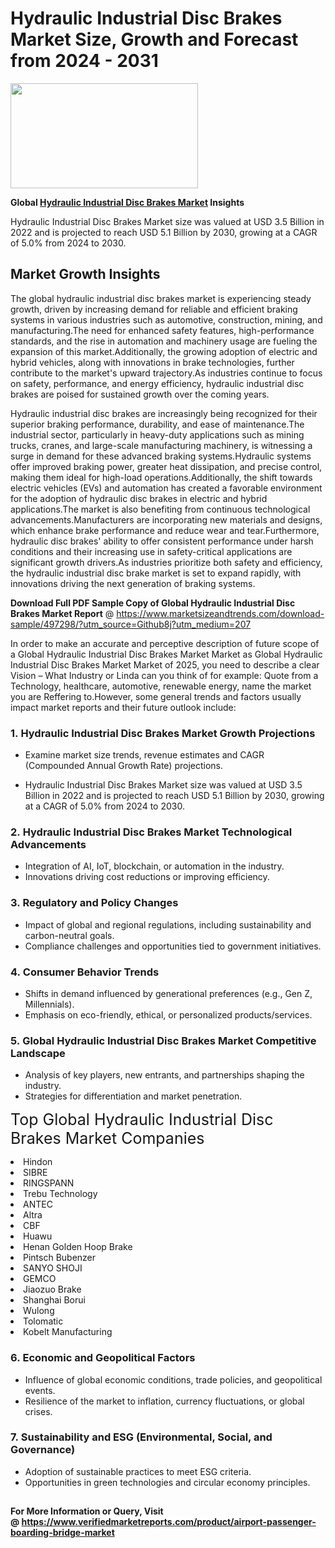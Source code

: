 <H1>Hydraulic Industrial Disc Brakes Market Size, Growth and Forecast from 2024 - 2031</H1><img class="aligncenter size-medium wp-image-584254" src="https://thirdeyenews.in/wp-content/uploads/2024/09/Global-Market-Research-300x168.jpeg" alt="" width="300" height="168" /><p><strong>Global&nbsp;<a href="https://www.marketsizeandtrends.com/download-sample/497298/?utm_source=Github8j?utm_medium=207">Hydraulic Industrial Disc Brakes Market</a> Insights</strong></p><p>Hydraulic Industrial Disc Brakes Market size was valued at USD 3.5 Billion in 2022 and is projected to reach USD 5.1 Billion by 2030, growing at a CAGR of 5.0% from 2024 to 2030.</p><p><h2>Market Growth Insights</h2> <p>The global hydraulic industrial disc brakes market is experiencing steady growth, driven by increasing demand for reliable and efficient braking systems in various industries such as automotive, construction, mining, and manufacturing.The need for enhanced safety features, high-performance standards, and the rise in automation and machinery usage are fueling the expansion of this market.Additionally, the growing adoption of electric and hybrid vehicles, along with innovations in brake technologies, further contribute to the market's upward trajectory.As industries continue to focus on safety, performance, and energy efficiency, hydraulic industrial disc brakes are poised for sustained growth over the coming years.</p> <p>Hydraulic industrial disc brakes are increasingly being recognized for their superior braking performance, durability, and ease of maintenance.The industrial sector, particularly in heavy-duty applications such as mining trucks, cranes, and large-scale manufacturing machinery, is witnessing a surge in demand for these advanced braking systems.Hydraulic systems offer improved braking power, greater heat dissipation, and precise control, making them ideal for high-load operations.Additionally, the shift towards electric vehicles (EVs) and automation has created a favorable environment for the adoption of hydraulic disc brakes in electric and hybrid applications.The market is also benefiting from continuous technological advancements.Manufacturers are incorporating new materials and designs, which enhance brake performance and reduce wear and tear.Furthermore, hydraulic disc brakes' ability to offer consistent performance under harsh conditions and their increasing use in safety-critical applications are significant growth drivers.As industries prioritize both safety and efficiency, the hydraulic industrial disc brake market is set to expand rapidly, with innovations driving the next generation of braking systems.</p> <p><span class=""><strong>Download Full PDF Sample Copy of Global Hydraulic Industrial Disc Brakes Market Report</strong> @ <a href="https://www.marketsizeandtrends.com/download-sample/497298/?utm_source=Github8j?utm_medium=207" target="_blank">https://www.marketsizeandtrends.com/download-sample/497298/?utm_source=Github8j?utm_medium=207</a></span></p><p>In order to make an accurate and perceptive description of future scope of a Global&nbsp;Hydraulic Industrial Disc Brakes Market Market as Global&nbsp;Hydraulic Industrial Disc Brakes Market Market of 2025, you need to describe a clear Vision &ndash; What Industry or Linda can you think of for example: Quote from a Technology, healthcare, automotive, renewable energy, name the market you are Reffering to.However, some general trends and factors usually impact market reports and their future outlook include:</p><h3>1.&nbsp;<strong>Hydraulic Industrial Disc Brakes Market Growth Projections</strong></h3><ul><li>Examine market size trends, revenue estimates and CAGR (Compounded Annual Growth Rate) projections.</li><li><p>Hydraulic Industrial Disc Brakes Market size was valued at USD 3.5 Billion in 2022 and is projected to reach USD 5.1 Billion by 2030, growing at a CAGR of 5.0% from 2024 to 2030.</p></li></ul><h3>2.&nbsp;<strong>Hydraulic Industrial Disc Brakes Market Technological Advancements</strong></h3><ul><li>Integration of AI, IoT, blockchain, or automation in the industry.</li><li>Innovations driving cost reductions or improving efficiency.</li></ul><h3>3.&nbsp;<strong>Regulatory and Policy Changes</strong></h3><ul><li>Impact of global and regional regulations, including sustainability and carbon-neutral goals.</li><li>Compliance challenges and opportunities tied to government initiatives.</li></ul><h3>4.&nbsp;<strong>Consumer Behavior Trends</strong></h3><ul><li>Shifts in demand influenced by generational preferences (e.g., Gen Z, Millennials).</li><li>Emphasis on eco-friendly, ethical, or personalized products/services.</li></ul><h3>5.&nbsp;<strong>Global Hydraulic Industrial Disc Brakes Market Competitive Landscape</strong></h3><ul><li>Analysis of key players, new entrants, and partnerships shaping the industry.</li><li>Strategies for differentiation and market penetration.</li></ul><p data-pm-slice="1 1 []"><span style="color: inherit; font-family: inherit; font-size: 25px;">Top Global Hydraulic Industrial Disc Brakes Market Companies</span></p><div class="" data-test-id=""><p><li>Hindon</li><li> SIBRE</li><li> RINGSPANN</li><li> Trebu Technology</li><li> ANTEC</li><li> Altra</li><li> CBF</li><li> Huawu</li><li> Henan Golden Hoop Brake</li><li> Pintsch Bubenzer</li><li> SANYO SHOJI</li><li> GEMCO</li><li> Jiaozuo Brake</li><li> Shanghai Borui</li><li> Wulong</li><li> Tolomatic</li><li> Kobelt Manufacturing</li></p></div><h3>6.&nbsp;<strong>Economic and Geopolitical Factors</strong></h3><ul><li>Influence of global economic conditions, trade policies, and geopolitical events.</li><li>Resilience of the market to inflation, currency fluctuations, or global crises.</li></ul><h3>7.&nbsp;<strong>Sustainability and ESG (Environmental, Social, and Governance)</strong></h3><ul><li>Adoption of sustainable practices to meet ESG criteria.</li><li>Opportunities in green technologies and circular economy principles.</li></ul><h2><strong style="font-size: 14px;">For More Information or Query, Visit @&nbsp;</strong><a style="background-color: #ffffff; font-size: 14px;" href="https://www.marketsizeandtrends.com/report/hydraulic-industrial-disc-brakes-market/" target="_blank">https://www.verifiedmarketreports.com/product/airport-passenger-boarding-bridge-market</a></h2>